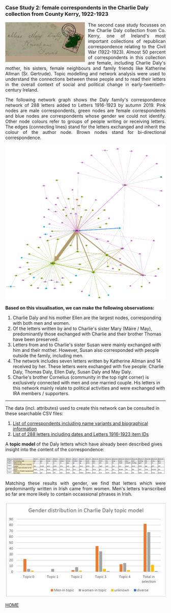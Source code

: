 
<h3>Case Study 2: female correspondents in the Charlie Daly collection from County Kerry, 1922-1923</h3>

<p align="justify"><img src="./Logos/Logo_Daily.png" alt="logo" align="left" style="padding-right:10px" width="250px"/>The second case study focusses on the Charlie Daly collection from Co. Kerry, one of Ireland's most important collections of republican correspondence relating to the Civil War (1922-1923). Almost 50 percent of correspondents in this collection are female, including Charlie Daly's mother, his sisters, female neighbours and family friends like Katherine Allman (Sr. Gertrude). Topic modelling and network analysis were used to understand the connections between these people and to read their letters in the overall context of social and political change in early-twentieth-century Ireland.</p>

<p align="justify">The following network graph shows the Daly family's correspondence network of 288 letters added to Letters 1916-1923 by autumn 2019. Pink nodes are male correspondents, green nodes are female correspondents and blue nodes are correspondents whose gender we could not identify. Other node colours refer to groups of people writing or receiving letters. The edges (connecting lines) stand for the letters exchanged and inherit the colour of the author node. Brown nodes stand for bi-directional correspondence.</p> 

 <img src="Daly_network_19May2020.png" alt="Daly family correspondence network of 288 letters added to Letters 1916-1923 by autumn 2019" target="_blank" width="700px"> 

<p align="justify"><strong>Based on this visualisation, we can make the following observations:</strong>
 
<ol>
  <li>Charlie Daly and his mother Ellen are the largest nodes, corresponding with both men and women.</li>
  <li>Of the letters written by and to Charlie's sister Mary (Máire / May), predominantly those exchanged with Charlie and their brother Thomas have been preserved.</li>
  <li>Letters from and to Charlie's sister Susan were mainly exchanged with him and their mother. However, Susan also corresponded with people outside the family, including men.</li>
  <li>The network includes seven letters written by Katherine Allman and 14 received by her. These letters were exchanged with five people: Charlie Daly, Thomas Daly, Ellen Daly, Susan Daly and May Daly.</li>
  <li>Charlie's brother Cornelius (community in the top right corner) is exclusively connected with men and one married couple. His letters in this network mainly relate to political activities and were exchanged with IRA members / supporters.</li>
</ol> 
</p>
<hr>

The data (incl. attributes) used to create this network can be consulted in these searchable CSV files:

1. [List of correspondents including name variants and biographical information](https://github.com/MonikaBarget/FeministDH/blob/master/DalyNetwork_nodes_correspondents.csv)
1. [List of 288 letters including dates and Letters 1916-1923 item IDs](https://github.com/MonikaBarget/FeministDH/blob/master/DalyNetwork_edges_letters.csv)

A **topic model** of the Daly letters which have already been described gives insight into the content of the correspondence:

<img src="Daly_5 topics_table of words.png" alt="5 topics in Daly letters" target="_blank" width="700px">

<p align="justify">Matching these results with gender, we find that letters which were predominantly written in Irish came from women. Men's letters transcribed so far are more likely to contain occassional phrases in Irish.</p>

<img src="Daly_5 topics_distribution by gender.jpg" alt="5 topics in Daly letters" target="_blank" width="700px">

[HOME](https://monikabarget.github.io/FeministDH/)
